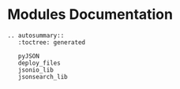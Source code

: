 # Modules Documentation

```{eval-rst}
.. autosummary::
   :toctree: generated
   
   pyJSON
   deploy_files
   jsonio_lib
   jsonsearch_lib
```